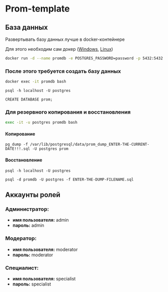 # Prom-template

## База данных

Развертывать базу данных лучше в docker-контейнере

Для этого необходим сам
докер ([Windows](https://yandex.ru/q/machine-learning/11403789570/), [Linux](https://docs.docker.com/desktop/install/linux-install/))

```bash
docker run -d --name promdb -e POSTGRES_PASSWORD=password -p 5432:5432 postgres:16.3
```

### После этого требуется создать базу данных

```bash
docker exec -it promdb bash
```

```chatinput
psql -h localhost -U postgres
```

```chatinput
CREATE DATABASE prom;
```
### Для резервного копирования и восстановления
```bash
exec -it -u postgres promdb bash
```
#### Копирование
```chatinput
pg_dump -f /var/lib/postgresql/data/prom_dump_ENTER-THE-CURRENT-DATE!!!.sql -U postgres prom
```
#### Восстановление
```chatinput
psql -h localhost -U postgres
```
```chatinput
psql -d promdb -U postgres -f ENTER-THE-DUMP-FILENAME.sql
```

## Аккаунты ролей

### Администратор:

- __имя пользователя:__ admin
- __пароль:__ admin

### Модератор:

- __имя пользователя:__ moderator
- __пароль:__ moderator

### Специалист:

- __имя пользователя:__ specialist
- __пароль:__ specialist